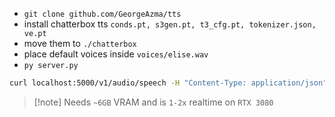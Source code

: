 - `git clone github.com/GeorgeAzma/tts`
- install chatterbox tts `conds.pt, s3gen.pt, t3_cfg.pt, tokenizer.json, ve.pt`
- move them to `./chatterbox`
- place default voices inside `voices/elise.wav`
- `py server.py`
``` bash
curl localhost:5000/v1/audio/speech -H "Content-Type: application/json" -d "{\"input\":\"hello\"}" -o gen.mp3
```
> [!note] Needs `~6GB` VRAM and is `1-2x` realtime on `RTX 3080`
